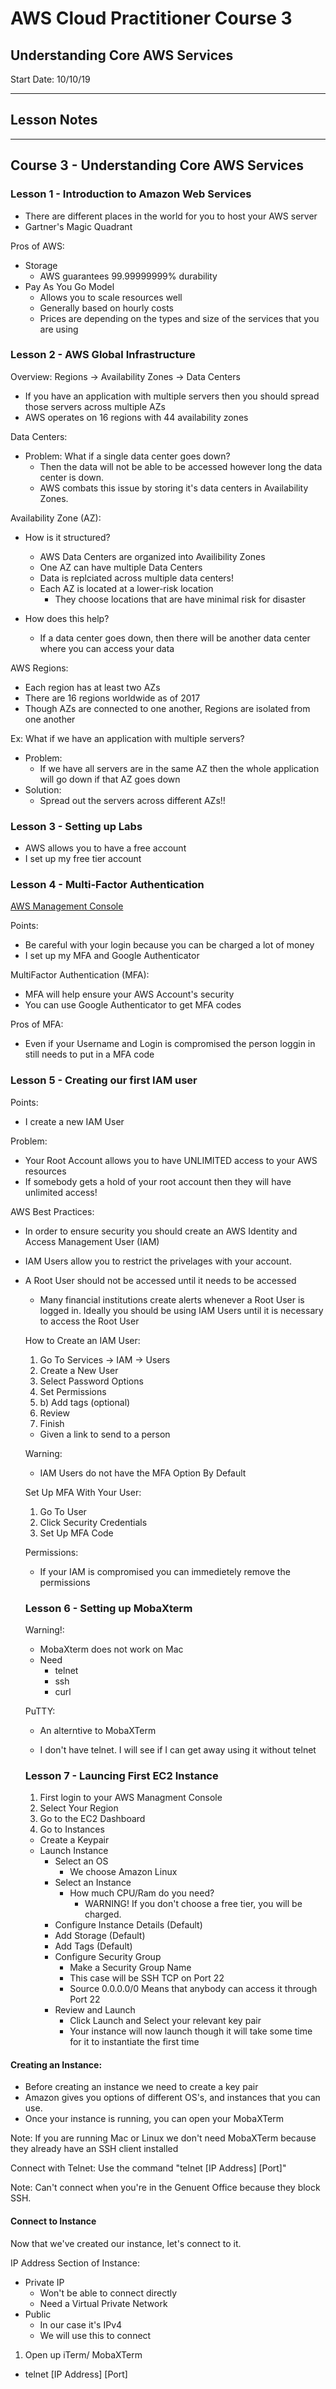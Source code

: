 # AWS Cloud Practitioner Course 3
## Understanding Core AWS Services
Start Date: 10/10/19

---

## Lesson Notes
--- 
## Course 3 - Understanding Core AWS Services
### Lesson 1 - Introduction to Amazon Web Services
- There are different places in the world for you to host your AWS server
- Gartner's Magic Quadrant

Pros of AWS:
  - Storage
    - AWS guarantees 99.99999999% durability
  - Pay As You Go Model
    - Allows you to scale resources well
    - Generally based on hourly costs
    - Prices are depending on the types and size of the services that you are using

### Lesson 2 - AWS Global Infrastructure
Overview:
Regions -> Availability Zones -> Data Centers

- If you have an application with multiple servers then you should spread those servers across multiple AZs
- AWS operates on 16 regions with 44 availability zones


Data Centers:
  - Problem: What if a single data center goes down?
    - Then the data will not be able to be accessed however long the data center is down.
    - AWS combats this issue by storing it's data centers in Availability Zones.

Availability Zone (AZ):
- How is it structured?
  - AWS Data Centers are organized into Availibility Zones
  - One AZ can have multiple Data Centers
  - Data is replciated across multiple data centers!
  - Each AZ is located at a lower-risk location
    - They choose locations that are have minimal risk for disaster

- How does this help?
  - If a data center goes down, then there will be another data center where you can access your data

AWS Regions:
  - Each region has at least two AZs
  - There are 16 regions worldwide as of 2017
  - Though AZs are connected to one another, Regions are isolated from one another

Ex: What if we have an application with multiple servers?
- Problem:
  - If we have all servers are in the same AZ then the whole application will go down if that AZ goes down 
- Solution:
  - Spread out the servers across different AZs!!

### Lesson 3 - Setting up Labs
- AWS allows you to have a free account
- I set up my free tier account


### Lesson 4 - Multi-Factor Authentication
[AWS Management Console](https://aws.amazon.com/console/)

Points:
- Be careful with your login because you can be charged a lot of money
- I set up my MFA and Google Authenticator

MultiFactor Authentication (MFA):
- MFA will help ensure your AWS Account's security
- You can use Google Authenticator to get MFA codes

Pros of MFA:
- Even if your Username and Login is compromised the person loggin in still needs to put in a MFA code

### Lesson 5 - Creating our first IAM user

Points:
- I create a new IAM User

Problem:
- Your Root Account allows you to have UNLIMITED access to your AWS resources
- If somebody gets a hold of your root account then they will have unlimited access!

AWS Best Practices:
- In order to ensure security you should create an AWS Identity and Access Management User (IAM)
- IAM Users allow you to restrict the privelages with your account.
- A Root User should not be accessed until it needs to be accessed
  - Many financial institutions create alerts whenever a Root User is logged in.  Ideally you should be using IAM Users until it is necessary to access the Root User

  How to Create an IAM User:
  1. Go To Services -> IAM -> Users
  2. Create a New User
  3. Select Password Options
  4. Set Permissions
  4. b) Add tags (optional)
  5. Review
  6. Finish
    - Given a link to send to a person

  Warning:
  - IAM Users do not have the MFA Option By Default

  Set Up MFA With Your User:
  1. Go To User
  2. Click Security Credentials
  3. Set Up MFA Code

  Permissions:
  - If your IAM is compromised you can immedietely remove the permissions

  ### Lesson 6 -  Setting up MobaXterm

  Warning!:
  - MobaXterm does not work on Mac
  - Need
    - telnet
    - ssh
    - curl

  PuTTY:
  - An alterntive to MobaXTerm

  - I don't have telnet.  I will see if I can get away using it without telnet



  ### Lesson 7  -  Launcing First EC2 Instance
  1. First login to your AWS Managment Console
  2. Select Your Region
  3. Go to the EC2 Dashboard
  4. Go to Instances
    - Create a Keypair
    - Launch Instance
      - Select an OS
        - We choose Amazon Linux
      - Select an Instance
        - How much CPU/Ram do you need?
          - WARNING! If you don't choose a free tier, you will be charged.
      - Configure Instance Details (Default)
      - Add Storage (Default)
      - Add Tags (Default)
      - Configure Security Group
        - Make a Security Group Name
        - This case will be SSH TCP on Port 22
        -   Source 0.0.0.0/0 Means that anybody can access it through Port 22
      - Review and Launch
        - Click Launch and Select your relevant key pair
        - Your instance will now launch though it will take some time for it to instantiate the first time

#### Creating an Instance:
  - Before creating an instance we need to create a key pair
  - Amazon gives you options of different OS's, and instances that you can use.
- Once your instance is running, you can open your MobaXTerm

Note:  If you are running Mac or Linux we don't need MobaXTerm because they already have an SSH client installed 

Connect with Telnet:
Use the command "telnet [IP Address] [Port]"

Note:
Can't connect when you're in the Genuent Office because they block SSH.

#### Connect to Instance
Now that we've created our instance, let's connect to it.

IP Address Section of Instance:
- Private IP
  - Won't be able to connect directly
  - Need a Virtual Private Network
- Public
  - In our case it's IPv4
  - We will use this to connect 

1. Open up iTerm/ MobaXTerm
  - telnet [IP Address] [Port]

